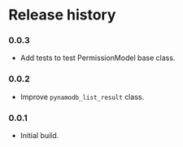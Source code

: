 # Release history

### 0.0.3
* Add tests to test PermissionModel base class.

### 0.0.2
* Improve `pynamodb_list_result` class.

### 0.0.1
* Initial build.
